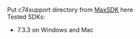 Put c74support directory from [MaxSDK](https://cycling74.com/downloads/sdk) here  
Tested SDKs:  
- 7.3.3 on Windows and Mac